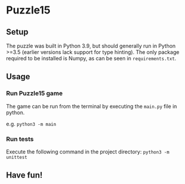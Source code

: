 # Puzzle15

## Setup
The puzzle was built in Python 3.9, but should generally run in Python >=3.5 (earlier versions lack support for type hinting).
The only package required to be installed is Numpy, as can be seen in `requirements.txt`.

## Usage
### Run Puzzle15 game
The game can be run from the terminal by executing the `main.py` file in python.

e.g. `python3 -m main`

### Run tests
Execute the following command in the project directory: `python3 -m unittest`

## Have fun!